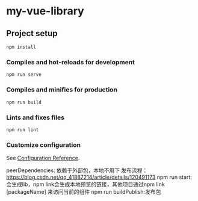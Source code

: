 # my-vue-library

## Project setup
```
npm install
```

### Compiles and hot-reloads for development
```
npm run serve
```

### Compiles and minifies for production
```
npm run build
```

### Lints and fixes files
```
npm run lint
```

### Customize configuration
See [Configuration Reference](https://cli.vuejs.org/config/).

peerDependencies: 依赖于外部包，本地不用下
发布流程：https://blog.csdn.net/qq_41887214/article/details/120491173
npm run start:会生成lib，npm link会生成本地预览的链接，其他项目通过npm link [packageName] 来访问当前的组件
npm run buildPublish:发布包